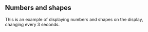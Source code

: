 Numbers and shapes
------------------

This is an example of displaying numbers and shapes on the display, changing every 3 seconds.
